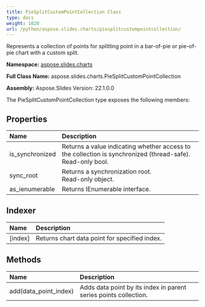 ```yaml
---
title: PieSplitCustomPointCollection Class
type: docs
weight: 1020
url: /python/aspose.slides.charts/piesplitcustompointcollection/
---
```


Represents a collection of points for splitting point in a bar-of-pie or pie-of-pie chart with a custom split.

**Namespace:** [aspose.slides.charts](/python/aspose.slides.charts/)

**Full Class Name:** aspose.slides.charts.PieSplitCustomPointCollection

**Assembly:**  Aspose.Slides Version: 22.1.0.0

The PieSplitCustomPointCollection type exposes the following members:
## **Properties**
|**Name**|**Description**|
| :- | :- |
|is_synchronized|Returns a value indicating whether access to the collection is synchronized (thread-safe).<br/>            Read-only bool.|
|sync_root|Returns a synchronization root.<br/>            Read-only object.|
|as_ienumerable|Returns IEnumerable interface.|
## **Indexer**
|**Name**|**Description**|
| :- | :- |
|[index]|Returns chart data point for specified index.|
## **Methods**
|**Name**|**Description**|
| :- | :- |
|add(data_point_index)|Adds data point by its index in parent series points collection.|
